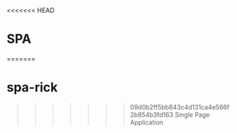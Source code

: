 <<<<<<< HEAD
# SPA
=======
# spa-rick
>>>>>>> 09d0b2ff5bb843c4d131ca4e566f2b854b3fd163
Single Page Application

